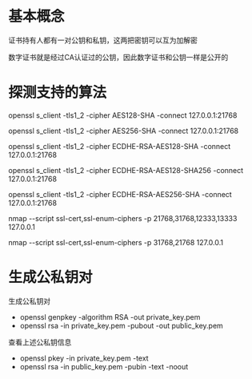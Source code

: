# 基本概念
证书持有人都有一对公钥和私钥，这两把密钥可以互为加解密

数字证书就是经过CA认证过的公钥，因此数字证书和公钥一样是公开的


# 探测支持的算法
openssl s_client -tls1_2 -cipher AES128-SHA -connect 127.0.0.1:21768

openssl s_client -tls1_2 -cipher AES256-SHA -connect 127.0.0.1:21768

openssl s_client -tls1_2 -cipher ECDHE-RSA-AES128-SHA -connect 127.0.0.1:21768

openssl s_client -tls1_2 -cipher ECDHE-RSA-AES128-SHA256 -connect 127.0.0.1:21768

openssl s_client -tls1_2 -cipher ECDHE-RSA-AES256-SHA -connect 127.0.0.1:21768

nmap --script ssl-cert,ssl-enum-ciphers -p 21768,31768,12333,13333 127.0.0.1

nmap --script ssl-cert,ssl-enum-ciphers -p 31768,21768 127.0.0.1

# 生成公私钥对
生成公私钥对
- openssl genpkey -algorithm RSA -out private_key.pem
- openssl rsa -in private_key.pem -pubout -out public_key.pem

查看上述公私钥信息
- openssl pkey -in private_key.pem -text
- openssl rsa -in public_key.pem -pubin -text -noout

